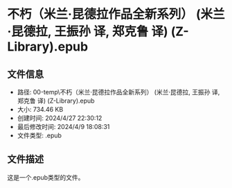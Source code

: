 ﻿# 不朽（米兰·昆德拉作品全新系列） (米兰·昆德拉, 王振孙 译, 郑克鲁 译) (Z-Library).epub

## 文件信息
- 路径: 00-temp\不朽（米兰·昆德拉作品全新系列） (米兰·昆德拉, 王振孙 译, 郑克鲁 译) (Z-Library).epub
- 大小: 734.46 KB
- 创建时间: 2024/4/27 22:30:12
- 最后修改时间: 2024/4/9 18:08:31
- 文件类型: .epub

## 文件描述
这是一个.epub类型的文件。


